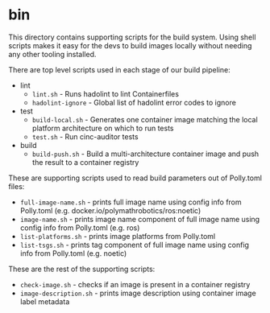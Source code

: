 # bin

This directory contains supporting scripts for the build system. Using shell
scripts makes it easy for the devs to build images locally without needing
any other tooling installed.

There are top level scripts used in each stage of our build pipeline:
- lint
  - `lint.sh` - Runs hadolint to lint Containerfiles
  - `hadolint-ignore` - Global list of hadolint error codes to ignore
- test
  - `build-local.sh` - Generates one container image matching the local
    platform architecture on which to run tests
  - `test.sh` - Run cinc-auditor tests    
- build
  - `build-push.sh` - Build a multi-architecture container image and
    push the result to a container registry

These are supporting scripts used to read build parameters out of Polly.toml
files:
- `full-image-name.sh` - prints full image name using config info from Polly.toml (e.g. docker.io/polymathrobotics/ros:noetic)
- `image-name.sh` - prints image name component of full image name using config info from Polly.toml (e.g. ros)
- `list-platforms.sh` - prints image platforms from Polly.toml
- `list-tsgs.sh` - prints tag component of full image name using config info from Polly.toml (e.g. noetic)

These are the rest of the supporting scripts:
- `check-image.sh` - checks if an image is present in a container registry
- `image-description.sh` - prints image description using container image label metadata
